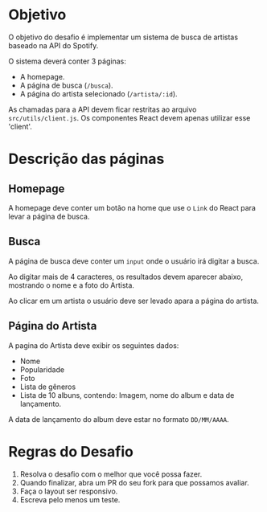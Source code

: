 # Objetivo

O objetivo do desafio é implementar um sistema de busca de artistas baseado na API do Spotify.

O sistema deverá conter 3 páginas:

- A homepage.
- A página de busca (`/busca`).
- A página do artista selecionado (`/artista/:id`).

As chamadas para a API devem ficar restritas ao arquivo `src/utils/client.js`. Os componentes React devem apenas utilizar esse 'client'.

# Descrição das páginas

## Homepage

A homepage deve conter um botão na home que use o `Link` do React para levar a página de busca.

## Busca

A página de busca deve conter um `input` onde o usuário irá digitar a busca.

Ao digitar mais de 4 caracteres, os resultados devem aparecer abaixo, mostrando o nome e a foto do Artista.

Ao clicar em um artista o usuário deve ser levado apara a página do artista.

## Página do Artista

A pagina do Artista deve exibir os seguintes dados:

- Nome
- Popularidade
- Foto
- Lista de gêneros
- Lista de 10 albuns, contendo: Imagem, nome do album e data de lançamento.

A data de lançamento do album deve estar no formato `DD/MM/AAAA`.

# Regras do Desafio

1. Resolva o desafio com o melhor que você possa fazer.
2. Quando finalizar, abra um PR do seu fork para que possamos avaliar.
3. Faça o layout ser responsivo.
4. Escreva pelo menos um teste.
